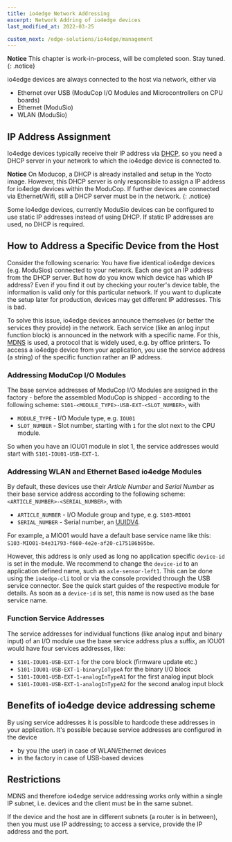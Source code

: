 ```yaml
---
title: io4edge Network Addressing
excerpt: Network Addring of io4edge devices
last_modified_at: 2022-03-25

custom_next: /edge-solutions/io4edge/management
---
```

**Notice** This chapter is work-in-process, will be completed soon. Stay tuned.
{: .notice}

io4edge devices are always connected to the host via network, either via
* Ethernet over USB (ModuCop I/O Modules and Microcontrollers on CPU boards)
* Ethernet (ModuSio)
* WLAN (ModuSio)

## IP Address Assignment

Io4edge devices typically receive their IP address via [DHCP](https://en.wikipedia.org/wiki/Dynamic_Host_Configuration_Protocol), so you need a DHCP server in your network to which the io4edge device is connected to. 

**Notice** On Moducop, a DHCP is already installed and setup in the Yocto image. However, this DHCP server is only responsible to assign a IP address for io4edge devices within the ModuCop. If further devices are connected via Ethernet/Wifi, still a DHCP server must be in the network.
{: .notice}

Some Io4edge devices, currently ModuSio devices can be configured to use static IP addresses instead of using DHCP. If static IP addresses are used, no DHCP is required. 

## How to Address a Specific Device from the Host

Consider the following scenario: You have five identical io4edge devices (e.g. ModuSios) connected to your network. Each one got an IP address from the DHCP server. But how do you know which device has which IP address? Even if you find it out by checking your router's device table, the information is valid only for this particular network. If you want to duplicate the setup later for production, devices may get different IP addresses. This is bad.

To solve this issue, io4edge devices announce themselves (or better the services they provide) in the network. Each service (like an anlog input function block) is announced in the network with a specific name. For this, [MDNS](https://en.wikipedia.org/wiki/Multicast_DNS) is used, a protocol that is widely used, e.g. by office printers. To access a io4edge device from your application, you use the service address (a string) of the specific function rather an IP address.

### Addressing ModuCop I/O Modules

The base service addresses of ModuCop I/O Modules are assigned in the factory - before the assembled ModuCop is shipped - according to the following scheme:
`S101-<MODULE_TYPE>-USB-EXT-<SLOT_NUMBER>`, with
* `MODULE_TYPE` - I/O Module type, e.g. `IOU01`
* `SLOT_NUMBER` - Slot number, starting with `1` for the slot next to the CPU module.

So when you have an IOU01 module in slot 1, the service addresses would start with `S101-IOU01-USB-EXT-1`.

### Addressing WLAN and Ethernet Based io4edge Modules

By default, these devices use their *Article Number* and *Serial Number* as their base service address according to the following scheme:
`<ARTICLE_NUMBER>-<SERIAL_NUMBER>`, with
* `ARTICLE_NUMBER` - I/O Module group and type, e.g. `S103-MIO01`
* `SERIAL_NUMBER` - Serial number, an [UUIDV4](https://en.wikipedia.org/wiki/Universally_unique_identifier).

For example, a MIO01 would have a default base service name like this: `S103-MIO01-b4e31793-f660-4e2e-af20-c175186b95be`.

However, this address is only used as long no application specific `device-id` is set in the module. We recommend to change the `device-id` to an application defined name, such as `axle-sensor-left1`. This can be done using the `io4edge-cli` tool or via the console provided through the USB service connector. See the quick start guides of the respective module for details. As soon as a `device-id` is set, this name is now used as the base service name.

### Function Service Addresses
The service addresses for individual functions (like analog input and binary input) of an I/O module use the base service address plus a suffix, an IOU01 would have four services addresses, like:
* `S101-IOU01-USB-EXT-1` for the core block (firmware update etc.)
* `S101-IOU01-USB-EXT-1-binaryIoTypeA` for the binary I/O block
* `S101-IOU01-USB-EXT-1-analogInTypeA1` for the first analog input block
* `S101-IOU01-USB-EXT-1-analogInTypeA2` for the second analog input block

## Benefits of io4edge device addressing scheme

By using service addresses it is possible to hardcode these addresses in your application. It's possible because service addresses are configured in the device
* by you (the user) in case of WLAN/Ethernet devices
* in the factory in case of USB-based devices

## Restrictions

MDNS and therefore io4edge service addressing works only within a single IP subnet, i.e. devices and the client must be in the same subnet.

If the device and the host are in different subnets (a router is in between), then you must use IP addressing; to access a service, provide the IP address and the port.
